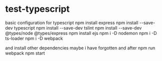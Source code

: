 # test-typescript
basic configuration for typescript
npm install express
npm install --save-dev typescript
npm install --save-dev tslint
npm install --save-dev @types/node @types/express
npm install ejs
npm i -D nodemon
npm i -D ts-loader
npm i -D webpack

and install other dependencies maybe i have forgotten
and after
npm run webpack
npm start
